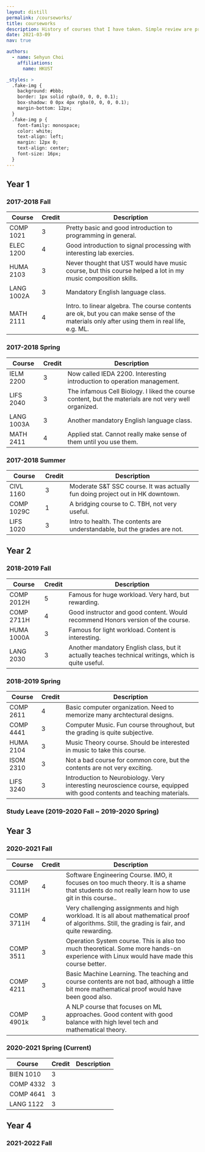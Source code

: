 ```yaml
---
layout: distill
permalink: /courseworks/
title: courseworks
description: History of courses that I have taken. Simple review are provided.
date: 2021-03-09
nav: true

authors:
  - name: Sehyun Choi
    affiliations:
      name: HKUST

_styles: >
  .fake-img {
    background: #bbb;
    border: 1px solid rgba(0, 0, 0, 0.1);
    box-shadow: 0 0px 4px rgba(0, 0, 0, 0.1);
    margin-bottom: 12px;
  }
  .fake-img p {
    font-family: monospace;
    color: white;
    text-align: left;
    margin: 12px 0;
    text-align: center;
    font-size: 16px;
  }
---
```


## Year 1

### 2017-2018 Fall

| Course     | Credit | Description |
|------------|--------|-------------|
| COMP 1021  | 3      |  Pretty basic and good introduction to programming in general. |
| ELEC 1200  | 4      |  Good introduction to signal processing with interesting lab exercies. |
| HUMA 2103  | 3      |  Never thought that UST would have music course, but this course helped a lot in my music composition skills.  |
| LANG 1002A | 3      |  Mandatory English language class. |
| MATH 2111  | 4      |  Intro. to linear algebra. The course contents are ok, but you can make sense of the materials only after using them in real life, e.g. ML. |


### 2017-2018 Spring

| Course     | Credit | Description |
|------------|--------|-------------|
| IELM 2200  | 3      | Now called IEDA 2200. Interesting introduction to operation management. |
| LIFS 2040  | 3      | The infamous Cell Biology. I liked the course content, but the materials are not very well organized.  |
| LANG 1003A | 3      | Another mandatory English language class. |
| MATH 2411  | 4      | Applied stat. Cannot really make sense of them until you use them. |

### 2017-2018 Summer

| Course     | Credit | Description |
|------------|--------|-------------|
| CIVL 1160  | 3      | Moderate S&T SSC course. It was actually fun doing project out in HK downtown. |
| COMP 1029C | 1      | A bridging course to C. TBH, not very useful. |
| LIFS 1020  | 3      | Intro to health. The contents are understandable, but the grades are not. |

## Year 2

### 2018-2019 Fall

| Course     | Credit | Description |
|------------|--------|-------------|
| COMP 2012H | 5      | Famous for huge workload. Very hard, but rewarding. |
| COMP 2711H | 4      | Good instructor and good content. Would recommend Honors version of the course. |
| HUMA 1000A | 3      | Famous for light workload. Content is interesting. |
| LANG 2030  | 3      | Another mandatory English class, but it actually teaches technical writings, which is quite useful. |

### 2018-2019 Spring

| Course     | Credit | Description |
|------------|--------|-------------|
| COMP 2611  | 4      | Basic computer organization. Need to memorize many archtectural designs. |
| COMP 4441  | 3      | Computer Music. Fun course throughout, but the grading is quite subjective. |
| HUMA 2104  | 3      | Music Theory course. Should be interested in music to take this course. |
| ISOM 2310  | 3      | Not a bad course for common core, but the contents are not very exciting. |
| LIFS 3240  | 3      | Introduction to Neurobiology. Very interesting neuroscience course, equipped with good contents and teaching materials. |


### Study Leave (2019-2020 Fall ~ 2019-2020 Spring)

## Year 3

### 2020-2021 Fall

| Course     | Credit | Description |
|------------|--------|-------------|
| COMP 3111H | 4      | Software Engineering Course. IMO, it focuses on too much theory. It is a shame that students do not really learn how to use git in this course.. |
| COMP 3711H | 4      | Very challenging assignments and high workload. It is all about mathematical proof of algorithms. Still, the grading is fair, and quite rewarding. |
| COMP 3511  | 3      | Operation System course. This is also too much theoretical. Some more hands-on experience with Linux would have made this course better. |
| COMP 4211  | 3      | Basic Machine Learning. The teaching and course contents are not bad, although a little bit more mathematical proof would have been good also. |
| COMP 4901k | 3      | A NLP course that focuses on ML approaches. Good content with good balance with high level tech and mathematical theory. |

### 2020-2021 Spring (Current)

| Course     | Credit | Description |
|------------|--------|-------------|
| BIEN 1010  | 3      |             |
| COMP 4332  | 3      |             |
| COMP 4641  | 3      |             |
| LANG 1122  | 3      |             |

## Year 4

### 2021-2022 Fall